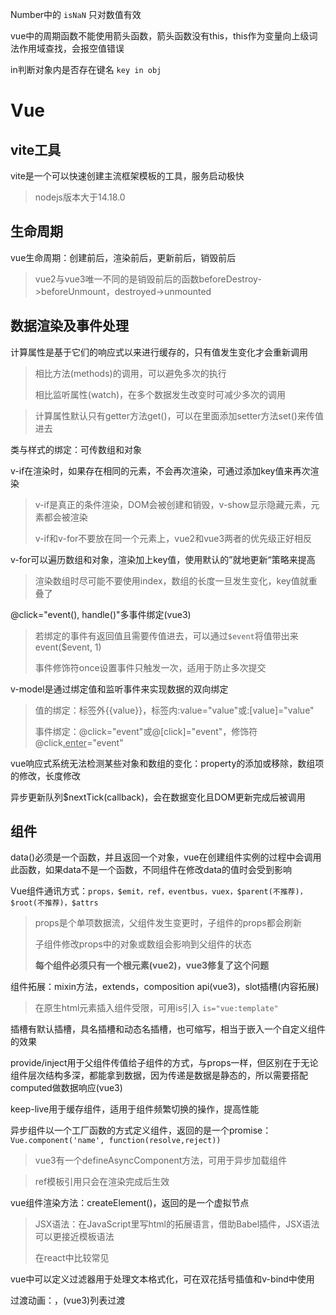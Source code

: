 Number中的 `isNaN` 只对数值有效

vue中的周期函数不能使用箭头函数，箭头函数没有this，this作为变量向上级词法作用域查找，会报空值错误

in判断对象内是否存在键名 `key in obj`

# Vue

## vite工具

vite是一个可以快速创建主流框架模板的工具，服务启动极快

> nodejs版本大于14.18.0

## 生命周期

vue生命周期：创建前后，渲染前后，更新前后，销毁前后

> vue2与vue3唯一不同的是销毁前后的函数beforeDestroy->beforeUnmount，destroyed->unmounted

## 数据渲染及事件处理

计算属性是基于它们的响应式以来进行缓存的，只有值发生变化才会重新调用

> 相比方法(methods)的调用，可以避免多次的执行
>
> 相比监听属性(watch)，在多个数据发生改变时可减少多次的调用

> 计算属性默认只有getter方法get()，可以在里面添加setter方法set()来传值进去

类与样式的绑定：可传数组和对象

v-if在渲染时，如果存在相同的元素，不会再次渲染，可通过添加key值来再次渲染

> v-if是真正的条件渲染，DOM会被创建和销毁，v-show显示隐藏元素，元素都会被渲染
>
> v-if和v-for不要放在同一个元素上，vue2和vue3两者的优先级正好相反

v-for可以遍历数组和对象，渲染加上key值，使用默认的”就地更新“策略来提高

> 渲染数组时尽可能不要使用index，数组的长度一旦发生变化，key值就重叠了

@click="event(), handle()"多事件绑定(vue3)

> 若绑定的事件有返回值且需要传值进去，可以通过`$event`将值带出来event($event, 1)
>
> 事件修饰符once设置事件只触发一次，适用于防止多次提交

v-model是通过绑定值和监听事件来实现数据的双向绑定

> 值的绑定：标签外{{value}}，标签内:value="value"或:[value]="value"
>
> 事件绑定：@click="event"或@[click]="event"，修饰符@click<u>.enter</u>="event"

vue响应式系统无法检测某些对象和数组的变化：property的添加或移除，数组项的修改，长度修改

异步更新队列$nextTick(callback)，会在数据变化且DOM更新完成后被调用

## 组件

data()必须是一个函数，并且返回一个对象，vue在创建组件实例的过程中会调用此函数，如果data不是一个函数，不同组件在修改data的值时会受到影响

Vue组件通讯方式：`props，$emit，ref，eventbus，vuex，$parent(不推荐)，$root(不推荐)，$attrs`

> props是个单项数据流，父组件发生变更时，子组件的props都会刷新
>
> 子组件修改props中的对象或数组会影响到父组件的状态
>
> **每个组件必须只有一个根元素(vue2)，vue3修复了这个问题**

组件拓展：mixin方法，extends，composition api(vue3)，slot插槽(内容拓展)

> 在原生html元素插入组件受限，可用is引入 `is="vue:template"`

插槽有默认插槽，具名插槽和动态名插槽，也可缩写，相当于嵌入一个自定义组件的效果

provide/inject用于父组件传值给子组件的方式，与props一样，但区别在于无论组件层次结构多深，都能拿到数据，因为传递是数据是静态的，所以需要搭配computed做数据响应(vue3)

keep-live用于缓存组件，适用于组件频繁切换的操作，提高性能

异步组件以一个工厂函数的方式定义组件，返回的是一个promise：`Vue.component('name', function(resolve,reject))`

>vue3有一个defineAsyncComponent方法，可用于异步加载组件

> ref模板引用只会在渲染完成后生效

vue组件渲染方法：createElement()，返回的是一个虚拟节点

> JSX语法：在JavaScript里写html的拓展语言，借助Babel插件，JSX语法可以更接近模板语法
>
> 在react中比较常见

vue中可以定义过滤器用于处理文本格式化，可在双花括号插值和v-bind中使用

过渡动画：<transition>，<transition-group>(vue3)列表过渡